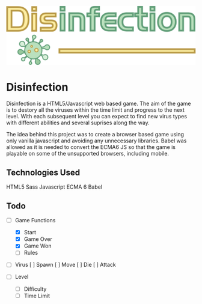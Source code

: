 ![Disinfection Logo](/assets/img/disinfection-logo.svg)

# Disinfection
Disinfection is a HTML5/Javascript web based game. The aim of the game is to destory all the viruses within the time limit and progress to the next level. With each subsequent level you can expect to find new virus types with different abilities and several suprises along the way.

The idea behind this project was to create a browser based game using only vanilla javascript and avoiding any unnecessary libraries. Babel was allowed as it is needed to convert the ECMA6 JS so that the game is playable on some of the unsupported browsers, including mobile.

## Technologies Used
HTML5
Sass
Javascript ECMA 6
Babel

## Todo

- [ ] Game Functions
   - [x] Start
   - [x] Game Over
   - [x] Game Won
   - [ ] Rules

- [ ] Virus
    [ ] Spawn
    [ ] Move
    [ ] Die
    [ ] Attack

- [ ] Level
   - [ ] Difficulty
   - [ ] Time Limit